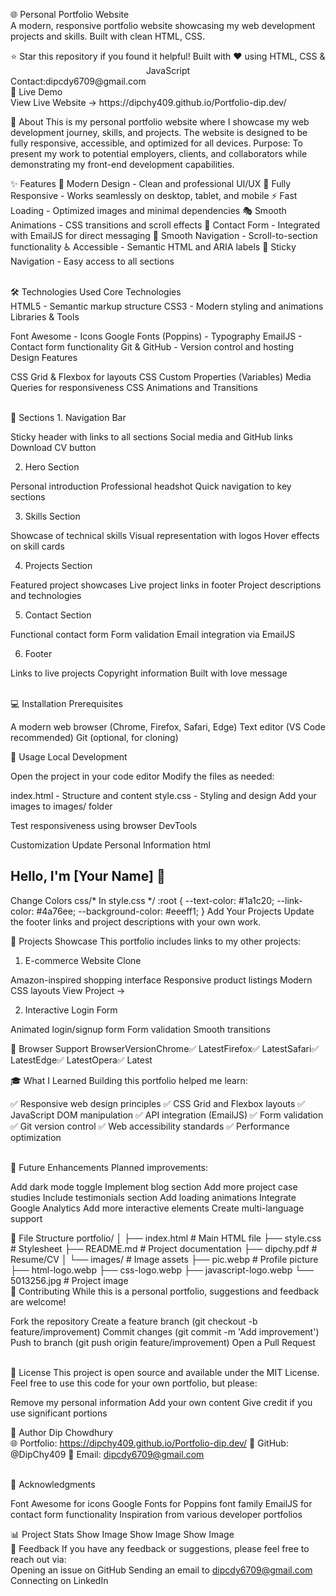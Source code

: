 🌐 Personal Portfolio Website <br>
A modern, responsive portfolio website showcasing my web development projects and skills. Built with clean HTML, CSS. <br>

<div align="center">
⭐ Star this repository if you found it helpful!
Built with ❤️ using HTML, CSS & JavaScript
</div>
Contact:dipcdy6709@gmail.com
<br>
🚀 Live Demo <br>
View Live Website → https://dipchy409.github.io/Portfolio-dip.dev/  <br>

📖 About
This is my personal portfolio website where I showcase my web development journey, skills, and projects. The website is designed to be fully responsive, accessible, and optimized for all devices.
Purpose: To present my work to potential employers, clients, and collaborators while demonstrating my front-end development capabilities. <br>

✨ Features
🎨 Modern Design - Clean and professional UI/UX
📱 Fully Responsive - Works seamlessly on desktop, tablet, and mobile
⚡ Fast Loading - Optimized images and minimal dependencies
🎭 Smooth Animations - CSS transitions and scroll effects
📧 Contact Form - Integrated with EmailJS for direct messaging
🎯 Smooth Navigation - Scroll-to-section functionality
♿ Accessible - Semantic HTML and ARIA labels
🌙 Sticky Navigation - Easy access to all sections

<br>
🛠️ Technologies Used
Core Technologies
<br>
HTML5 - Semantic markup structure
CSS3 - Modern styling and animations
<br>
Libraries & Tools

Font Awesome - Icons
Google Fonts (Poppins) - Typography
EmailJS - Contact form functionality
Git & GitHub - Version control and hosting
<br>
Design Features

CSS Grid & Flexbox for layouts
CSS Custom Properties (Variables)
Media Queries for responsiveness
CSS Animations and Transitions

<br>
📑 Sections
1. Navigation Bar

Sticky header with links to all sections
Social media and GitHub links
Download CV button

2. Hero Section

Personal introduction
Professional headshot
Quick navigation to key sections

3. Skills Section

Showcase of technical skills
Visual representation with logos
Hover effects on skill cards

4. Projects Section

Featured project showcases
Live project links in footer
Project descriptions and technologies

5. Contact Section

Functional contact form
Form validation
Email integration via EmailJS

6. Footer

Links to live projects
Copyright information
Built with love message

<br>
💻 Installation
Prerequisites

A modern web browser (Chrome, Firefox, Safari, Edge)
Text editor (VS Code recommended)
Git (optional, for cloning)


🎯 Usage
Local Development

Open the project in your code editor
Modify the files as needed:

index.html - Structure and content
style.css - Styling and design
Add your images to images/ folder
<br>

Test responsiveness using browser DevTools

Customization
Update Personal Information
html<!-- In index.html -->
<h2>Hello, I'm [Your Name] 👋</h2>
Change Colors
css/* In style.css */
:root {
  --text-color: #1a1c20;
  --link-color: #4a76ee;
  --background-color: #eeeff1;
}
Add Your Projects
Update the footer links and project descriptions with your own work.

🎨 Projects Showcase
This portfolio includes links to my other projects:
1. E-commerce Website Clone

Amazon-inspired shopping interface
Responsive product listings
Modern CSS layouts
View Project →

2. Interactive Login Form

Animated login/signup form
Form validation
Smooth transitions




📱 Browser Support
BrowserVersionChrome✅ LatestFirefox✅ LatestSafari✅ LatestEdge✅ LatestOpera✅ Latest

🎓 What I Learned
Building this portfolio helped me learn:

✅ Responsive web design principles
✅ CSS Grid and Flexbox layouts
✅ JavaScript DOM manipulation
✅ API integration (EmailJS)
✅ Form validation
✅ Git version control
✅ Web accessibility standards
✅ Performance optimization

<br>
🚀 Future Enhancements
Planned improvements:

 Add dark mode toggle
 Implement blog section
 Add more project case studies
 Include testimonials section
 Add loading animations
 Integrate Google Analytics
 Add more interactive elements
 Create multi-language support
<br>

📄 File Structure
portfolio/
│
├── index.html          # Main HTML file
├── style.css           # Stylesheet
├── README.md           # Project documentation
├── dipchy.pdf          # Resume/CV
│
└── images/            # Image assets
    ├── pic.webp       # Profile picture
    ├── html-logo.webp
    ├── css-logo.webp
    ├── javascript-logo.webp
    └── 5013256.jpg    # Project image
<br>
🤝 Contributing
While this is a personal portfolio, suggestions and feedback are welcome!

Fork the repository
Create a feature branch (git checkout -b feature/improvement)
Commit changes (git commit -m 'Add improvement')
Push to branch (git push origin feature/improvement)
Open a Pull Request

<br>
📝 License
This project is open source and available under the MIT License.
Feel free to use this code for your own portfolio, but please:

Remove my personal information
Add your own content
Give credit if you use significant portions
<br>

👤 Author
Dip Chowdhury
<br>
🌐 Portfolio: https://dipchy409.github.io/Portfolio-dip.dev/
💼 GitHub: @DipChy409
📧 Email: dipcdy6709@gmail.com

<br>
🙏 Acknowledgments

Font Awesome for icons
Google Fonts for Poppins font family
EmailJS for contact form functionality
Inspiration from various developer portfolios
<br>

📊 Project Stats
Show Image
Show Image
Show Image
<br>
💬 Feedback
If you have any feedback or suggestions, please feel free to reach out via:
<br>
Opening an issue on GitHub
Sending an email to dipcdy6709@gmail.com
Connecting on LinkedIn
